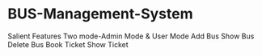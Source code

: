 # BUS-Management-System

Salient Features
  Two mode-Admin Mode & User Mode
  Add Bus
  Show Bus
  Delete Bus
  Book Ticket
  Show Ticket
